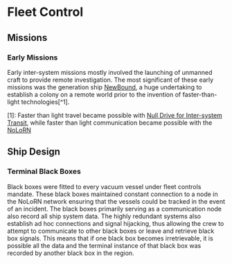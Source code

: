 # Fleet Control

## Missions

### Early Missions

Early inter-system missions mostly involved the launching of unmanned craft to provide remote investigation. The most significant of these early missions was the generation ship [NewBound](fleetcontrol_newbound_overview.md), a huge undertaking to establish a colony on a remote world prior to the invention of faster-than-light technologies[^1].

[1]: Faster than light travel became possible with [Null Drive for Inter-system Transit](intersystemtransit_record.md), while faster than light communication became possible with the [NoLoRN](wrc_nonlocalrelay_overview)

## Ship Design

### Terminal Black Boxes

Black boxes were fitted to every vacuum vessel under fleet controls mandate. These black boxes maintained constant connection to a node in the NoLoRN network ensuring that the vessels could be tracked in the event of an incident. The black boxes primarily serving as a communication node also record all ship system data. The highly redundant systems also establish ad hoc connections and signal hijacking, thus allowing the crew to attempt to communicate to other black boxes or leave and retrieve black box signals. This means that if one black box becomes irretrievable, it is possible all the data and the terminal instance of that black box was recorded by another black box in the region.
